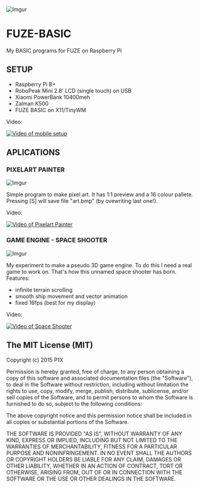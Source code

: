 ![Imgur](http://i.imgur.com/J7CFsEA.jpg)
# FUZE-BASIC
My BASIC programs for FUZE on Raspberry Pi

## SETUP
- Raspberry Pi B+
- RoboPeak Mini 2.8' LCD (single touch) on USB
- Xiaomi PowerBank 10400meh
- Zalman K500
- FUZE BASIC on X11/TinyWM

Video:

[![Video of mobile setup](http://img.youtube.com/vi/UCXIgp7YjoU/0.jpg)](https://www.youtube.com/watch?v=UCXIgp7YjoU)



## APLICATIONS

### PIXELART PAINTER
![Imgur](http://i.imgur.com/vsCekOP.jpg)

Simple program to make pixel art. It has 1:1 preview and a 16 colour pallete. Pressing [S] will save file "art.bmp" (by ovewriting last one!).

Video:

[![Video of Pixelart Painter](http://img.youtube.com/vi/ROjCc2gTvk8/0.jpg)](https://www.youtube.com/watch?v=ROjCc2gTvk8)


### GAME ENGINE - SPACE SHOOTER
![Imgur](http://i.imgur.com/L9uO1tP.jpg)

My experiment to make a pseudo 3D game engine. To do this I need a real game to work on. That's how this unnamed space shooter has born.
Features:
- infinite terrain scrolling
- smooth ship movement and vector animation
- fixed 16fps (best for my display)

Video:

[![Video of Space Shooter](http://img.youtube.com/vi/Y27DhsvdfUQ/0.jpg)](http://www.youtube.com/watch?v=Y27DhsvdfUQ)

## The MIT License (MIT)
Copyright (c) 2015 P1X

Permission is hereby granted, free of charge, to any person obtaining a copy of this software and associated documentation files (the "Software"), to deal in the Software without restriction, including without limitation the rights to use, copy, modify, merge, publish, distribute, sublicense, and/or sell copies of the Software, and to permit persons to whom the Software is furnished to do so, subject to the following conditions:

The above copyright notice and this permission notice shall be included in all copies or substantial portions of the Software.

THE SOFTWARE IS PROVIDED "AS IS", WITHOUT WARRANTY OF ANY KIND, EXPRESS OR IMPLIED, INCLUDING BUT NOT LIMITED TO THE WARRANTIES OF MERCHANTABILITY, FITNESS FOR A PARTICULAR PURPOSE AND NONINFRINGEMENT. IN NO EVENT SHALL THE AUTHORS OR COPYRIGHT HOLDERS BE LIABLE FOR ANY CLAIM, DAMAGES OR OTHER LIABILITY, WHETHER IN AN ACTION OF CONTRACT, TORT OR OTHERWISE, ARISING FROM, OUT OF OR IN CONNECTION WITH THE SOFTWARE OR THE USE OR OTHER DEALINGS IN THE SOFTWARE.
